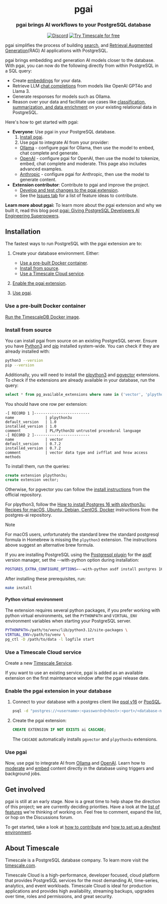 
<p></p>
<div align=center>

# pgai

<h3>pgai brings AI workflows to your PostgreSQL database</h3>

[![Discord](https://img.shields.io/badge/Join_us_on_Discord-black?style=for-the-badge&logo=discord&logoColor=white)](https://discord.gg/KRdHVXAmkp)
[![Try Timescale for free](https://img.shields.io/badge/Try_Timescale_for_free-black?style=for-the-badge&logo=timescale&logoColor=white)](https://tsdb.co/gh-pgai-signup)
</div>

pgai simplifies the process of building [search](https://en.wikipedia.org/wiki/Similarity_search), and
[Retrieval Augmented Generation](https://en.wikipedia.org/wiki/Prompt_engineering#Retrieval-augmented_generation)(RAG) AI applications with PostgreSQL.

pgai brings embedding and generation AI models closer to the database. With pgai, you can now do the following directly from within PostgreSQL in a SQL query:

* Create [embeddings](#embed) for your data.
* Retrieve LLM [chat completions](#chat-complete) from models like OpenAI GPT4o and Llama 3.
* Generate responses for models such as Ollama.
* Reason over your data and facilitate use cases like [classification, summarization, and data enrichment](docs/advanced.md) on your existing relational data in PostgreSQL.

Here's how to get started with pgai:

* **Everyone**: Use pgai in your PostgreSQL database.
  1. [Install pgai](#installation).
  1. Use pgai to integrate AI from your provider:
    * [Ollama](./docs/ollama.md) - configure pgai for Ollama, then use the model to embed, chat complete and generate. 
    * [OpenAI](./docs/openai.md) - configure pgai for OpenAI, then use the model to tokenize, embed, chat complete and moderate. This page also includes advanced examples.
    * [Anthropic](./docs/anthropic.md) - configure pgai for Anthropic, then use the model to generate content.
* **Extension contributor**: Contribute to pgai and improve the project.
  * [Develop and test changes to the pgai extension](./DEVELOPMENT.md).
  * See the [Issues tab](https://github.com/timescale/pgai/issues) for a list of feature ideas to contribute.

**Learn more about pgai:** To learn more about the pgai extension and why we built it, read this blog post [pgai: Giving PostgreSQL Developers AI Engineering Superpowers](http://www.timescale.com/blog/pgai-giving-postgresql-developers-ai-engineering-superpowers).

## Installation

The fastest ways to run PostgreSQL with the pgai extension are to:

1. Create your database environment. Either:
   * [Use a pre-built Docker container](#use-a-pre-built-docker-container).
   * [Install from source](#install-from-source).
   * [Use a Timescale Cloud service](#use-a-timescale-cloud-service).

2. [Enable the pgai extension](#enable-the-pgai-extension-in-your-database).

3. [Use pgai](#use-pgai).

### Use a pre-built Docker container

[Run the TimescaleDB Docker image](https://docs.timescale.com/self-hosted/latest/install/installation-docker/).


### Install from source

You can install pgai from source on an existing PostgreSQL server. Ensure you
have [Python3][python3] and [pip][pip] installed system-wide. You can check if
they are already installed with:

```bash
python3 --version
pip --version
```

Additionally, you will need to install the [plpython3][plpython3u] and
[pgvector][pgvector] extensions. To check if the extensions are already
available in your database, run the query:

```sql
select * from pg_available_extensions where name in ('vector', 'plpython3u')
```

You should have one row per extension:

```
-[ RECORD 1 ]-------------------------
name              | plpython3u
default_version   | 1.0
installed_version | 1.0
comment           | PL/Python3U untrusted procedural language
-[ RECORD 2 ]-------------------------
name              | vector
default_version   | 0.7.2
installed_version | 0.7.2
comment           | vector data type and ivfflat and hnsw access methods
```

To install them, run the queries:

```sql
create extension plpython3u;
create extension vector;
```

Otherwise, for pgvector you can follow the [install
instructions][pgvector-install] from the official repository.

For plpython3, follow the [How to install Postgres 16 with plpython3u: Recipes
for macOS, Ubuntu, Debian, CentOS, Docker][pgai-plpython] instructions from the
postgres-ai repository.

> [!NOTE]
> For macOS users, unfortunately the standard brew the standard postgresql
> formula in Homebrew is missing the `plpython3` extension. The instructions
> above suggest an alternative brew formula.

If you are installing PostgreSQL using the [Postgresql plugin][asdf-postgres]
for the [asdf][asdf] version manager, set the --with-python option during
installation:

```bash
POSTGRES_EXTRA_CONFIGURE_OPTIONS=--with-python asdf install postgres 16.3
```

After installing these prerequisites, run:

```bash
make install
```

#### Python virtual environment

The extension requires several python packages, if you prefer working with
python virtual environments, set the `PYTHONPATH` and `VIRTUAL_ENV` environment
variables when starting your PostgreSQL server.

```bash
PYTHONPATH=/path/to/venv/lib/python3.12/site-packages \
VIRTUAL_ENV=/path/to/venv \
pg_ctl -D /path/to/data -l logfile start
```

### Use a Timescale Cloud service

Create a new [Timescale Service](https://console.cloud.timescale.com/dashboard/create_services).

If you want to use an existing service, pgai is added as an available extension on the first maintenance window
after the pgai release date.

### Enable the pgai extension in your database

1. Connect to your database with a postgres client like [psql v16](https://docs.timescale.com/use-timescale/latest/integrations/query-admin/psql/)
   or [PopSQL](https://docs.timescale.com/use-timescale/latest/popsql/).
   ```bash
   psql -d "postgres://<username>:<password>@<host>:<port>/<database-name>"
   ```

3. Create the pgai extension:

    ```sql
    CREATE EXTENSION IF NOT EXISTS ai CASCADE;
    ```

   The `CASCADE` automatically installs `pgvector` and `plpython3u` extensions.

### Use pgai

Now, use pgai to integrate AI from [Ollama](./docs/ollama.md) and [OpenAI](./docs/openai.md).
Learn how to [moderate](./docs/moderate.md) and [embed](./docs/delayed_embed.md)
content directly in the database using triggers and background jobs.

## Get involved

pgai is still at an early stage. Now is a great time to help shape the direction of this project;
we are currently deciding priorities. Have a look at the [list of features](https://github.com/timescale/pgai/issues) we're thinking of working on.
Feel free to comment, expand the list, or hop on the Discussions forum.

To get started, take a look at [how to contribute](./CONTRIBUTING.md)
and [how to set up a dev/test environment](./DEVELOPMENT.md).

## About Timescale

Timescale is a PostgreSQL database company. To learn more visit the [timescale.com](https://www.timescale.com).

Timescale Cloud is a high-performance, developer focused, cloud platform that provides PostgreSQL services
for the most demanding AI, time-series, analytics, and event workloads. Timescale Cloud is ideal for production applications and provides high availability, streaming backups, upgrades over time, roles and permissions, and great security.

[pgai-plpython]: https://github.com/postgres-ai/postgres-howtos/blob/main/0047_how_to_install_postgres_16_with_plpython3u.md
[asdf-postgres]: https://github.com/smashedtoatoms/asdf-postgres
[asdf]: https://github.com/asdf-vm/asdf
[python3]: https://www.python.org/downloads/
[pip]: https://pip.pypa.io/en/stable/
[plpython3u]: https://www.postgresql.org/docs/current/plpython.html
[pgvector]: https://github.com/pgvector/pgvector
[pgvector-install]: https://github.com/pgvector/pgvector?tab=readme-ov-file#installation
